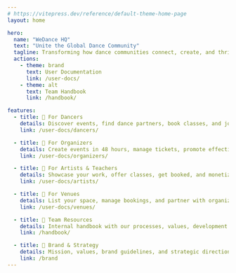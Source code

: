 ```yaml
---
# https://vitepress.dev/reference/default-theme-home-page
layout: home

hero:
  name: "WeDance HQ"
  text: "Unite the Global Dance Community"
  tagline: Transforming how dance communities connect, create, and thrive together through technology. Built by dancers, for dancers.
  actions:
    - theme: brand
      text: User Documentation
      link: /user-docs/
    - theme: alt
      text: Team Handbook
      link: /handbook/

features:
  - title: 🕺 For Dancers
    details: Discover events, find dance partners, book classes, and join communities. Your dance world, all in one place.
    link: /user-docs/dancers/

  - title: 🎪 For Organizers
    details: Create events in 48 hours, manage tickets, promote effectively, and grow your community with powerful tools.
    link: /user-docs/organizers/

  - title: 🎨 For Artists & Teachers
    details: Showcase your work, offer classes, get booked, and monetize your passion across the global dance scene.
    link: /user-docs/artists/

  - title: 🏢 For Venues
    details: List your space, manage bookings, and partner with organizers to become the heart of your local dance community.
    link: /user-docs/venues/

  - title: 👥 Team Resources
    details: Internal handbook with our processes, values, development workflow, and everything needed to build WeDance together.
    link: /handbook/

  - title: 🎨 Brand & Strategy
    details: Mission, values, brand guidelines, and strategic direction. Our foundation for creating consistent, empowering experiences.
    link: /brand
---
```

